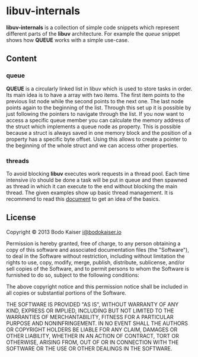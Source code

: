 # libuv-internals

**libuv-internals** is a collection of simple code snippets which represent
different parts of the **libuv** architecture. For example the _queue_ snippet
shows how **QUEUE** works with a simple use-case.

## Content

### queue

**QUEUE** is a circularly linked list in libuv which is used to store tasks in
order. Its main idea is to have a array with two items. The first item points
to the previous list node while the second points to the next one. The last 
node points again to the beginning of the list. Through this set up it is 
possible by just following the pointers to navigate through the list. If you
now want to access a specific queue member you can calculate the memory address
of the struct which implements a queue node as property. This is possible
because a struct is always saved in one memory block and the position of a
property has a specific byte offset. Using this allows to create a pointer to
the beginning of the whole struct and we can access other properties.

### threads

To avoid blocking **libuv** executes work requests in a thread pool. Each time
intensive i/o should be done a task will be put in queue and then spawned as 
thread in which it can execute to the end without blocking the main thread. The
given examples show up basic thread management. It is recommend to read this
[document](https://computing.llnl.gov/tutorials/pthreads) to get an idea of the
basics.

## License

Copyright © 2013 Bodo Kaiser <i@bodokaiser.io>

Permission is hereby granted, free of charge, to any person obtaining
a copy of this software and associated documentation files (the
"Software"), to deal in the Software without restriction, including
without limitation the rights to use, copy, modify, merge, publish,
distribute, sublicense, and/or sell copies of the Software, and to
permit persons to whom the Software is furnished to do so, subject to
the following conditions:

The above copyright notice and this permission notice shall be
included in all copies or substantial portions of the Software.

THE SOFTWARE IS PROVIDED "AS IS", WITHOUT WARRANTY OF ANY KIND,
EXPRESS OR IMPLIED, INCLUDING BUT NOT LIMITED TO THE WARRANTIES OF
MERCHANTABILITY, FITNESS FOR A PARTICULAR PURPOSE AND
NONINFRINGEMENT. IN NO EVENT SHALL THE AUTHORS OR COPYRIGHT HOLDERS BE
LIABLE FOR ANY CLAIM, DAMAGES OR OTHER LIABILITY, WHETHER IN AN ACTION
OF CONTRACT, TORT OR OTHERWISE, ARISING FROM, OUT OF OR IN CONNECTION
WITH THE SOFTWARE OR THE USE OR OTHER DEALINGS IN THE SOFTWARE.
